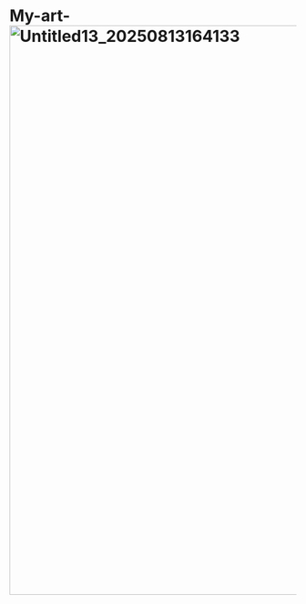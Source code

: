 # My-art- <img width="1000" height="1000" alt="Untitled13_20250813164133" src="https://github.com/user-attachments/assets/b388263a-0e93-4add-97ff-96e0a14e9cdc" />
